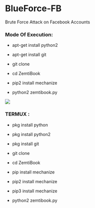 # BlueForce-FB
Brute Force Attack on Facebook Accounts


<h3> Mode Of Execution: </h3>

* apt-get install python2

* apt-get install git

* git clone 

* cd ZemtiBook

* pip2 install mechanize

* python2 zemtibook.py

<img src="https://github.com/AngelSecurityTeam/BlueForce-FB/blob/master/foto_blueforce-fb.png">

<h3> TERMUX : </h3>

* pkg install python

* pkg install python2

* pkg install git

* git clone 

* cd ZemtiBook

* pip install mechanize

* pip2 install mechanize

* pip3 install mechanize

* python2 zemtibook.py
